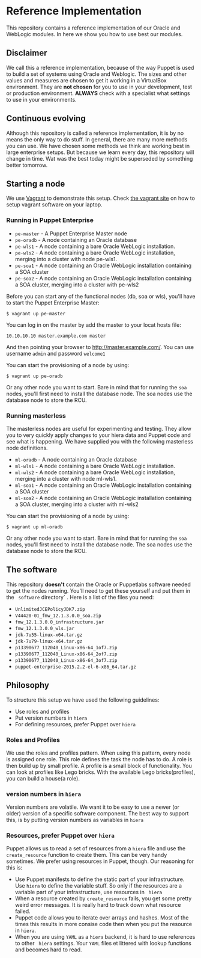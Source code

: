# Reference Implementation

This repository contains a reference implementation of our Oracle and WebLogic modules. In here we show you how to use best our modules. 

## Disclaimer
We call this a reference implementation, because of the way Puppet is used to build a set of systems using Oracle and Weblogic. The sizes and other values and measures are chosen to get it working in a VirtualBox environment. They are **not chosen** for you to use in your development, test or production environment. **ALWAYS** check with a specialist what settings to use in your environments. 

## Continuous evolving
Although this repository is called a reference implementation, it is by no means the only way to do stuff. In general, there are many more methods you can use. We have chosen some methods we think are working best in large enterprise setups. But because we learn every day, this repository will change in time. Wat was the best today might be superseded by something better tomorrow.

## Starting a node
We use [Vagrant](https://www.vagrantup.com/) to demonstrate this setup. Check [the vagrant site](https://www.vagrantup.com/) on how to setup vagrant software on your laptop.


### Running in Puppet Enterprise

- `pe-master` - A Puppet Enterprise Master node
- `pe-oradb`  - A node containing an Oracle database
- `pe-wls1`   - A node containing a bare Oracle WebLogic installation.
- `pe-wls2`   - A node containing a bare Oracle WebLogic installation, merging into a cluster with node pe-wls1.
- `pe-soa1`   - A node containing an Oracle WebLogic installation containing a SOA cluster
- `pe-soa2`   - A node containing an Oracle WebLogic installation containing a SOA cluster, merging into a cluster with pe-wls2

Before you can start any of the functional nodes (db, soa or wls), you'll have to start the Puppet Enterprise Master:

```
$ vagrant up pe-master
```

You can log in on the master by add the master to your locat hosts file:
```
10.10.10.10 master.example.com master
```

And then pointing your browser to http://master.example.com/. You can use username `admin` and password `welcome1`

You can start the provisioning of a node by using:

```
$ vagrant up pe-oradb
```

Or any other node you want to start. Bare in mind that for running the `soa` nodes, you'll first need to install the database node. The soa nodes use the database node to store the RCU.

### Running masterless

The masterless nodes are useful for experimenting and testing. They allow you to very quickly apply changes to your hiera data and Puppet code and see what is happening. We have supplied you with the following masterless node definitions.

- `ml-oradb`  - A node containing an Oracle database
- `ml-wls1`   - A node containing a bare Oracle WebLogic installation.
- `ml-wls2`   - A node containing a bare Oracle WebLogic installation, merging into a cluster with node ml-wls1.
- `ml-soa1`   - A node containing an Oracle WebLogic installation containing a SOA cluster
- `ml-soa2`   - A node containing an Oracle WebLogic installation containing a SOA cluster, merging into a cluster with ml-wls2


You can start the provisioning of a node by using:

```
$ vagrant up ml-oradb
```

Or any other node you want to start. Bare in mind that for running the `soa` nodes, you'll first need to install the database node. The soa nodes use the database node to store the RCU.


## The software

This repository **doesn't** contain the Oracle or Puppetlabs software needed to get the nodes running. You'll need to get these yourself and put them in the ` software` directory` . Here is a list of the files you need:

- `UnlimitedJCEPolicyJDK7.zip`
- `V44420-01_fmw_12.1.3.0.0_soa.zip`
- `fmw_12.1.3.0.0_infrastructure.jar`
- `fmw_12.1.3.0.0_wls.jar`
- `jdk-7u55-linux-x64.tar.gz`
- `jdk-7u79-linux-x64.tar.gz`
- `p13390677_112040_Linux-x86-64_1of7.zip`
- `p13390677_112040_Linux-x86-64_2of7.zip`
- `p13390677_112040_Linux-x86-64_3of7.zip`
- `puppet-enterprise-2015.2.2-el-6-x86_64.tar.gz`

## Philosophy

To structure this setup we have used the following guidelines:

- Use roles and profiles
- Put version numbers in  `hiera`
- For defining resources, prefer Puppet over `hiera`

### Roles and Profiles
We use the roles and profiles pattern. When using this pattern, every node is assigned one role. This role defines the task the node has to do. A role is then build up by small profile. A profile is a small block of functionality.  You can look at profiles like Lego bricks. With the available Lego bricks(profiles), you can build a house(a role).

### version numbers in  `hiera`
Version numbers are volatile. We want it to be easy to use a newer (or older) version of a specific software component. The best way to support this, is by putting version numbers as variables in `hiera`

### Resources, prefer Puppet over `hiera`
Puppet allows us to read a set of resources from a `hiera`  file and use the `create_resource` function to create them. This can be very handy sometimes. We prefer using resources in Puppet, though. Our reasoning  for this is:

- Use Puppet manifests to define the static part of your infrastructure. Use `hiera` to define the variable stuff. So only if the resources are a variable part of your infrastructure, use resources in ` hiera`
- When a resource created by `create_resource`  fails, you get some pretty weird error messages. It is really hard to track down what resource failed.
- Puppet code allows you to iterate over  arrays and hashes. Most of the times this results in more consise code then when you put the resource in `hiera`.
- When you are using `YAML`  as a `hiera`  backend, it is hard to use references to other ` hiera` settings. Your `YAML`  files et littered with lookup functions and becomes hard to read. 
